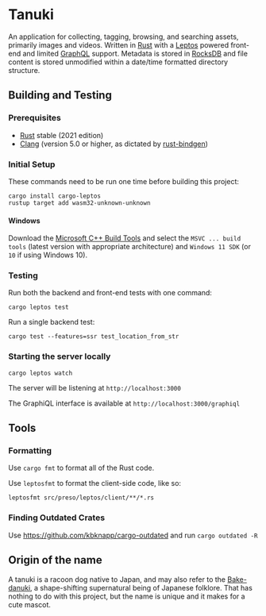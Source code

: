 # Tanuki

An application for collecting, tagging, browsing, and searching assets, primarily images and videos. Written in [Rust](https://www.rust-lang.org) with a [Leptos](https://leptos.dev) powered front-end and limited [GraphQL](https://graphql.org) support. Metadata is stored in [RocksDB](https://rocksdb.org) and file content is stored unmodified within a date/time formatted directory structure.

## Building and Testing

### Prerequisites

* [Rust](https://www.rust-lang.org) stable (2021 edition)
* [Clang](https://clang.llvm.org) (version 5.0 or higher, as dictated by [rust-bindgen](https://github.com/rust-lang/rust-bindgen))

### Initial Setup

These commands need to be run one time before building this project:

```shell
cargo install cargo-leptos
rustup target add wasm32-unknown-unknown
```

#### Windows

Download the [Microsoft C++ Build Tools](https://visualstudio.microsoft.com/visual-cpp-build-tools/) and select the `MSVC ... build tools` (latest version with appropriate architecture) and `Windows 11 SDK` (or `10` if using Windows 10).

### Testing

Run both the backend and front-end tests with one command:

```shell
cargo leptos test
```

Run a single backend test:

```shell
cargo test --features=ssr test_location_from_str
```

### Starting the server locally

```shell
cargo leptos watch
```

The server will be listening at `http://localhost:3000`

The GraphiQL interface is available at `http://localhost:3000/graphiql`

## Tools

### Formatting

Use `cargo fmt` to format all of the Rust code.

Use `leptosfmt` to format the client-side code, like so:

```shell
leptosfmt src/preso/leptos/client/**/*.rs
```

### Finding Outdated Crates

Use https://github.com/kbknapp/cargo-outdated and run `cargo outdated -R`

## Origin of the name

A tanuki is a racoon dog native to Japan, and may also refer to the [Bake-danuki](https://en.wikipedia.org/wiki/Bake-danuki), a shape-shifting supernatural being of Japanese folklore. That has nothing to do with this project, but the name is unique and it makes for a cute mascot.
